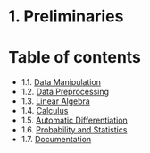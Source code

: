 ﻿# 1. Preliminaries
# Table of contents
- 1.1. [Data Manipulation](./DataManipulation.md)
- 1.2. [Data Preprocessing](./DataPreprocessing.md)
- 1.3. [Linear Algebra](./LinearAlgebra].md)
- 1.4. [Calculus]()
- 1.5. [Automatic Differentiation]()
- 1.6. [Probability and Statistics]()
- 1.7. [Documentation]()
